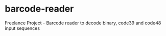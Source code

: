 # barcode-reader
Freelance Project - Barcode reader to decode binary, code39 and code48 input sequences

